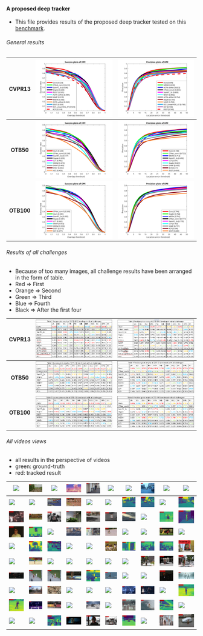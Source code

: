 #### A proposed deep tracker

- This file provides results of the proposed deep tracker tested on this <a href='http://cvlab.hanyang.ac.kr/tracker_benchmark/index.html'>benchmark</a>.

###### General results

|   CVPR13   | <img src='./imgs/cvpr13_OPE_overlap.svg'> | <img src='./imgs/cvpr13_OPE_locaterr.svg'> |
| :--------: | ----------------------------------------- | ------------------------------------------ |
| **OTB50**  | <img src='./imgs/otb50_OPE_overlap.svg'>  | <img src='./imgs/otb50_OPE_locaterr.svg'>  |
| **OTB100** | <img src='./imgs/otb100_OPE_overlap.svg'> | <img src='./imgs/otb100_OPE_locaterr.svg'> |

###### Results of all challenges

  - Because of too many images, all challenge results have been arranged in the form of table.
  - Red => First
  - Orange => Second
  - Green => Third
  - Blue => Fourth
  - Black => After the first four

|   CVPR13   | <img src='./imgs/cvpr13_overlap_challenges.PNG'> | <img src='./imgs/cvpr13_location_challenges.PNG'> |
| :--------: | ------------------------------------------------ | ------------------------------------------------- |
| **OTB50**  | <img src='./imgs/otb50_overlap_challenges.PNG'>  | <img src='./imgs/otb50_location_challenges.PNG'>  |
| **OTB100** | <img src='./imgs/otb100_overlap_challenges.PNG'> | <img src='./imgs/otb100_location_challenges.PNG'> |

###### All videos views

- all results in the perspective of  videos
- green: ground-truth
- red: tracked result

| <img src='./gifs/Basketball.gif'> | <img src='./gifs/Biker.gif'>        | <img src='./gifs/Bird1.gif'>        | <img src='./gifs/Bird2.gif'>      | <img src='./gifs/BlurBody.gif'> | <img src='./gifs/BlurCar1.gif'>  | <img src='./gifs/BlurCar2.gif'> | <img src='./gifs/BlurCar3.gif'> | <img src='./gifs/BlurCar4.gif'>   | <img src='./gifs/BlurFace.gif'>  |
| --------------------------------- | ----------------------------------- | ----------------------------------- | --------------------------------- | ------------------------------- | -------------------------------- | ------------------------------- | ------------------------------- | --------------------------------- | -------------------------------- |
| <img src='./gifs/BlurOwl.gif'>    | <img src='./gifs/Board.gif'>        | <img src='./gifs/Bolt.gif'>         | <img src='./gifs/Bolt2.gif'>      | <img src='./gifs/Box.gif'>      | <img src='./gifs/Boy.gif'>       | <img src='./gifs/Car1.gif'>     | <img src='./gifs/Car2.gif'>     | <img src='./gifs/Car24.gif'>      | <img src='./gifs/Car4.gif'>      |
| <img src='./gifs/CarDark.gif'>    | <img src='./gifs/CarScale.gif'>     | <img src='./gifs/ClifBar.gif'>      | <img src='./gifs/Coke.gif'>       | <img src='./gifs/Couple.gif'>   | <img src='./gifs/Coupon.gif'>    | <img src='./gifs/Crossing.gif'> | <img src='./gifs/Crowds.gif'>   | <img src='./gifs/Dancer.gif'>     | <img src='./gifs/Dancer2.gif'>   |
| <img src='./gifs/David.gif'>      | <img src='./gifs/David2.gif'>       | <img src='./gifs/David3.gif'>       | <img src='./gifs/Deer.gif'>       | <img src='./gifs/Diving.gif'>   | <img src='./gifs/Dog.gif'>       | <img src='./gifs/Dog1.gif'>     | <img src='./gifs/Doll.gif'>     | <img src='./gifs/DragonBaby.gif'> | <img src='./gifs/Dudek.gif'>     |
| <img src='./gifs/FaceOcc1.gif'>   | <img src='./gifs/FaceOcc2.gif'>     | <img src='./gifs/Fish.gif'>         | <img src='./gifs/FleetFace.gif'>  | <img src='./gifs/Football.gif'> | <img src='./gifs/Football1.gif'> | <img src='./gifs/Freeman1.gif'> | <img src='./gifs/Freeman3.gif'> | <img src='./gifs/Freeman4.gif'>   | <img src='./gifs/Girl.gif'>      |
| <img src='./gifs/Girl2.gif'>      | <img src='./gifs/Gym.gif'>          | <img src='./gifs/Human2.gif'>       | <img src='./gifs/Human3.gif'>     | <img src='./gifs/Human4-2.gif'> | <img src='./gifs/Human5.gif'>    | <img src='./gifs/Human6.gif'>   | <img src='./gifs/Human7.gif'>   | <img src='./gifs/Human8.gif'>     | <img src='./gifs/Human9.gif'>    |
| <img src='./gifs/Ironman.gif'>    | <img src='./gifs/Jogging-1.gif'>    | <img src='./gifs/Jogging-2.gif'>    | <img src='./gifs/Jump.gif'>       | <img src='./gifs/Jumping.gif'>  | <img src='./gifs/KiteSurf.gif'>  | <img src='./gifs/Lemming.gif'>  | <img src='./gifs/Liquor.gif'>   | <img src='./gifs/Man.gif'>        | <img src='./gifs/Matrix.gif'>    |
| <img src='./gifs/Mhyang.gif'>     | <img src='./gifs/MotorRolling.gif'> | <img src='./gifs/MountainBike.gif'> | <img src='./gifs/Panda.gif'>      | <img src='./gifs/RedTeam.gif'>  | <img src='./gifs/Rubik.gif'>     | <img src='./gifs/Shaking.gif'>  | <img src='./gifs/Singer1.gif'>  | <img src='./gifs/Singer2.gif'>    | <img src='./gifs/Skater.gif'>    |
| <img src='./gifs/Skater2.gif'>    | <img src='./gifs/Skating1.gif'>     | <img src='./gifs/Skating2-1.gif'>   | <img src='./gifs/Skating2-2.gif'> | <img src='./gifs/Skiing.gif'>   | <img src='./gifs/Soccer.gif'>    | <img src='./gifs/Subway.gif'>   | <img src='./gifs/Surfer.gif'>   | <img src='./gifs/Suv.gif'>        | <img src='./gifs/Sylvester.gif'> |
| <img src='./gifs/Tiger1.gif'>     | <img src='./gifs/Tiger2.gif'>       | <img src='./gifs/Toy.gif'>          | <img src='./gifs/Trans.gif'>      | <img src='./gifs/Trellis.gif'>  | <img src='./gifs/Twinnings.gif'> | <img src='./gifs/Vase.gif'>     | <img src='./gifs/Walking.gif'>  | <img src='./gifs/Walking2.gif'>   | <img src='./gifs/Woman.gif'>     |


